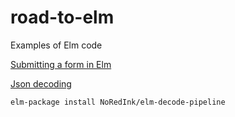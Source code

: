 # road-to-elm
Examples of Elm code

[Submitting a form in Elm](https://github.com/bigbinary/road-to-elm/tree/master/subitting-a-form)

[Json decoding](https://github.com/bigbinary/road-to-elm/tree/master/json-decoding)

```
elm-package install NoRedInk/elm-decode-pipeline
```
